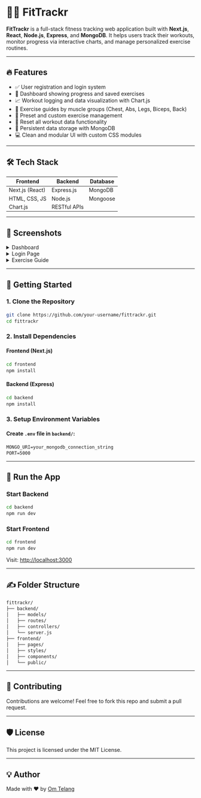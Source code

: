 # 🏋️‍♂️ FitTrackr

**FitTrackr** is a full-stack fitness tracking web application built with **Next.js**, **React**, **Node.js**, **Express**, and **MongoDB**. It helps users track their workouts, monitor progress via interactive charts, and manage personalized exercise routines.

---

## 🔥 Features

- ✅ User registration and login system
- 🧠 Dashboard showing progress and saved exercises
- 📈 Workout logging and data visualization with Chart.js
- 💪 Exercise guides by muscle groups (Chest, Abs, Legs, Biceps, Back)
- 🔄 Preset and custom exercise management
- 🧹 Reset all workout data functionality
- 🧠 Persistent data storage with MongoDB
- 💻 Clean and modular UI with custom CSS modules

---

## 🛠️ Tech Stack

| Frontend        | Backend        | Database  |
|----------------|----------------|-----------|
| Next.js (React) | Express.js     | MongoDB   |
| HTML, CSS, JS   | Node.js        | Mongoose  |
| Chart.js        | RESTful APIs   |           |

---

## 📸 Screenshots

<details>
  <summary>Dashboard</summary>
  <img src="screenshots/dashboard1.png" width="600"/>
  <img src="screenshots/dashboard2.png" width="600"/>
</details>
<details>
  <summary>Login Page</summary>
  <img src="screenshots/login.png" width="600"/>
</details>

<details>
  <summary>Exercise Guide</summary>
  <img src="screenshots/exercise-guide.png" width="600"/>
</details>

---

## 🚀 Getting Started

### 1. Clone the Repository

```bash
git clone https://github.com/your-username/fittrackr.git
cd fittrackr
```

### 2. Install Dependencies

#### Frontend (Next.js)

```bash
cd frontend
npm install
```

#### Backend (Express)

```bash
cd backend
npm install
```

### 3. Setup Environment Variables

#### Create `.env` file in `backend/`:

```env
MONGO_URI=your_mongodb_connection_string
PORT=5000
```

---

## 🔄 Run the App

### Start Backend

```bash
cd backend
npm run dev
```

### Start Frontend

```bash
cd frontend
npm run dev
```

Visit: [http://localhost:3000](http://localhost:3000)

---

## ✍️ Folder Structure

```
fittrackr/
├── backend/
│   ├── models/
│   ├── routes/
│   ├── controllers/
│   └── server.js
├── frontend/
│   ├── pages/
│   ├── styles/
│   ├── components/
│   └── public/
```

---

## 🙌 Contributing

Contributions are welcome! Feel free to fork this repo and submit a pull request.

---

## 🛡️ License

This project is licensed under the MIT License.

---

## 💡 Author

Made with ❤️ by [Om Telang](https://github.com/your-username)
